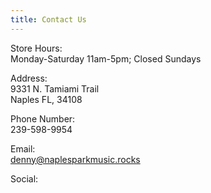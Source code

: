 ```yaml
---
title: Contact Us
---
```

<p>
  Store Hours: <br>
  Monday-Saturday 11am-5pm; Closed Sundays
</p>
<p>
  Address: <br>
  9331 N. Tamiami Trail <br>
  Naples FL, 34108 
</p>
<p>
  Phone Number: <br>
  239-598-9954
</p>
<p>
  Email: <br>
  <a href="mailto:denny@naplesparkmusic.rocks">denny@naplesparkmusic.rocks</a>
</p>

<!-- Add icon library -->
<link rel="stylesheet" href="https://cdnjs.cloudflare.com/ajax/libs/font-awesome/4.7.0/css/font-awesome.min.css">
<p>
  Social:<br>
  <a href="https://www.facebook.com/naplesparkmusic" class="fa fa-facebook"></a>
  <a href="https://www.instagram.com/naplesparkmusic92/" class="fa fa-instagram"></a>
</p>
